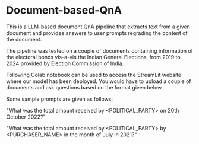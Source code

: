 # Document-based-QnA
This is a LLM-based document QnA pipeline that extracts text from a given document and provides answers to user prompts regrading the content of the document.

The pipeline was tested on a couple of documents containing information of the electoral bonds vis-a-vis the Indian General Elections, from 2019 to 2024 provided by Election Commission of India.

Following Colab notebook can be used to access the StreamLit website where our model has been deployed. You would have to upload a couple of documents and ask questions based on the format given below.

Some sample prompts are given as follows: 

"What was the total amount received by <POLITICAL_PARTY> on 20th October 2022?"

"What was the total amount received by <POLITICAL_PARTY> by <PURCHASER_NAME> in the 
 month of July in 2021?"
